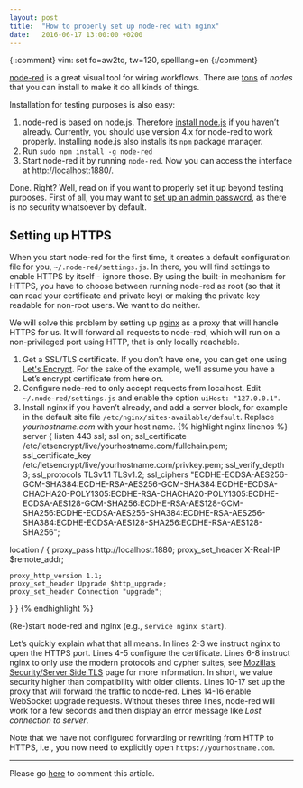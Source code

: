 ```yaml
---
layout: post
title:  "How to properly set up node-red with nginx"
date:   2016-06-17 13:00:00 +0200
---
```

{::comment}
vim: set fo=aw2tq, tw=120, spelllang=en
{:/comment}

[node-red](http://nodered.org/) is a great visual tool for wiring workflows.
There are [tons](http://flows.nodered.org/) of *nodes* that you can install to
make it do all kinds of things.

Installation for testing purposes is also easy:

1. node-red is based on node.js. Therefore [install
   node.js](https://nodejs.org/en/download/package-manager/) if you
   haven’t already. Currently, you should use version 4.x for node-red to work
   properly. Installing node.js also installs its `npm` package manager.
2. Run `sudo npm install -g node-red`
3. Start node-red it by running `node-red`. Now you can access the interface at
   [http://localhost:1880/](http://localhost:1880/).

Done. Right? Well, read on if you want to properly set it up beyond testing
purposes. First of all, you may want to [set up an admin
password](http://nodered.org/docs/security), as there is no security whatsoever
by default.

## Setting up HTTPS

When you start node-red for the first time, it creates a default configuration
file for you, `~/.node-red/settings.js`. In there, you will find settings to
enable HTTPS by itself - ignore those. By using the built-in mechanism for
HTTPS, you have to choose between running node-red as root (so that it can read
your certificate and private key) or making the private key readable for
non-root users. We want to do neither.

We will solve this problem by setting up [nginx](https://www.nginx.com/) as a
proxy that will handle HTTPS for us. It will forward all requests to node-red,
which will run on a non-privileged port using HTTP, that is only locally
reachable.

1. Get a SSL/TLS certificate. If you don’t have one, you can get one using
[Let's Encrypt](https://letsencrypt.org/). For the sake of the example, we’ll
assume you have a Let’s encrypt certificate from here on.
2. Configure node-red to only accept requests from localhost. Edit
`~/.node-red/settings.js` and enable the option `uiHost: "127.0.0.1"`.
3. Install nginx if you haven’t already, and add a server block, for example in
the default site file `/etc/nginx/sites-available/default`. Replace
*yourhostname.com* with your host name.
{% highlight nginx linenos %}
server {
  listen 443 ssl;
  ssl on;
  ssl_certificate /etc/letsencrypt/live/yourhostname.com/fullchain.pem;
  ssl_certificate_key /etc/letsencrypt/live/yourhostname.com/privkey.pem;
  ssl_verify_depth 3;
  ssl_protocols TLSv1.1 TLSv1.2;
  ssl_ciphers "ECDHE-ECDSA-AES256-GCM-SHA384:ECDHE-RSA-AES256-GCM-SHA384:ECDHE-ECDSA-CHACHA20-POLY1305:ECDHE-RSA-CHACHA20-POLY1305:ECDHE-ECDSA-AES128-GCM-SHA256:ECDHE-RSA-AES128-GCM-SHA256:ECDHE-ECDSA-AES256-SHA384:ECDHE-RSA-AES256-SHA384:ECDHE-ECDSA-AES128-SHA256:ECDHE-RSA-AES128-SHA256";

  location / {
    proxy_pass http://localhost:1880;
    proxy_set_header X-Real-IP $remote_addr;

    proxy_http_version 1.1;
    proxy_set_header Upgrade $http_upgrade;
    proxy_set_header Connection "upgrade";
  }
}
{% endhighlight %}

(Re-)start node-red and nginx (e.g., `service nginx start`).

Let’s quickly explain what that all means. In lines 2-3 we instruct nginx to
open the HTTPS port. Lines 4-5 configure the certificate. Lines 6-8 instruct
nginx to only use the modern protocols and cypher suites, see [Mozilla’s
Security/Server Side TLS](https://wiki.mozilla.org/Security/Server_Side_TLS)
page for more information. In short, we value security higher than
compatibility with older clients. Lines 10-17 set up the proxy that will
forward the traffic to node-red. Lines 14-16 enable WebSocket upgrade requests.
Without theses three lines, node-red will work for a few seconds and then
display an error message like *Lost connection to server*.

Note that we have not configured forwarding or rewriting from HTTP to HTTPS,
i.e., you now need to explicitly open `https://yourhostname.com`.

<div><hr/></div>

Please go [here](https://github.com/atextor/atextor.github.com/issues/2) to
comment this article.

